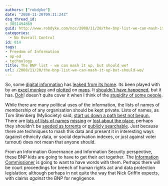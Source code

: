 ```yaml
---
authors: ["robdyke"]
date: "2008-11-20T09:11:24Z"
dsq_thread_id:
- 3851494869
guid: http://www.robdyke.com/noc/2008/11/20/the-bnp-list-we-can-mash-it-up-but-should-we/
categories:
  - No Overall Control
id: 814
tags:
- Freedom of Information
- op-ed
- technology
title: The BNP list - we can mash it up, but should we?
url: /2008/11/20/the-bnp-list-we-can-mash-it-up-but-should-we/
---
```

So, some <a href="http://news.bbc.co.uk/1/hi/uk/7736405.stm" target="_blank">digital information</a> has <a href="http://www.guardian.co.uk/politics/2008/nov/19/bnp-list" target="_blank">leaked from its home</a>. Its been played with by an <a href="http://spreadsheets.google.com/pub?key=pJaEOkd_7K3ACcUn8fj4sLQ&gid=2" target="_blank">excel monkey</a> and <a href="http://www.bnpnearme.co.uk/" target="_blank">plotted</a> on <a href="http://www.guardian.co.uk/uk/interactive/2008/nov/19/bnp" target="_blank">maps</a>. It <a href="http://www.ico.gov.uk/ESDWebPages/DoSearch.asp" target="_blank">shouldn't have happened</a>, but it has. <a href="http://en.wikipedia.org/wiki/Homer_Simpson" target="_blank">Doh</a>! doesn't quite cover it when I think of the <a href="http://www.guardian.co.uk/uk/2000/aug/30/childprotection.society" target="_blank">stupidity of some people</a>.

While there are many political uses of the information, the lists of names of membership of any organisation should be kept private. Lists of names, as Tom Steinberg (MySociety) said, <a href="https://secure.mysociety.org/admin/lists/pipermail/developers-public/2008-November/003076.html" target="_blank">start us down a path best not begun.</a> There are <a href="http://www.telegraph.co.uk/news/newstopics/politics/2601056/Data-on-130000-criminals-lost.html" target="_blank">lots of lists of names</a> <a href="http://www.schneier.com/blog/archives/2008/09/uk_ministry_of.html" target="_blank">missing</a> or <a href="http://news.bbc.co.uk/1/hi/uk_politics/7104945.stm" target="_blank">lost about the place</a>, perhaps they shouldn't be <a href="http://thepiratebay.org/search/british%20national%20party/0/0/0" target="_blank">seeded as torrents</a> or <a href="http://www.localgibson.com/bnp/" target="_blank">publicly searchable</a>. Just because there are techniques to mash this data and present it in interesting ways (against ethnicity data, or social deprivation indexes, or just against voter turnout) does not mean that anyone should.

From an Information Governance and Information Security perspective, these BNP kids are going to have to get their act together. The [Information Commissioner](http://www.ico.gov.uk/ "website of the Information Commissioner") is going to want to have words with them. Perhaps there will be court proceedings for breech of human rights act and data protection legislation; although perhaps in not quite the way that Nick Griffin expects, with claims _against_ the BNP for negligence.